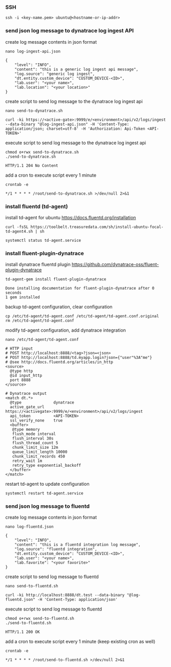 ### SSH
```
ssh -i <key-name.pem> ubuntu@<hostname-or-ip-addr>
```
### send json log message to dynatrace log ingest API
create log message contents in json format
```
nano log-ingest-api.json

{
    "level": "INFO",
    "content": "this is a generic log ingest api message",
    "log.source": "generic log ingest",
    "dt.entity.custom_device": "CUSTOM_DEVICE-<ID>",
    "lab.user": "<your name>",
    "lab.location": "<your location>"
}
```
create script to send log message to the dynatrace log ingest api
```
nano send-to-dynatrace.sh
```
```
curl -ki https://<active-gate>:9999/e/<environment>/api/v2/logs/ingest --data-binary "@log-ingest-api.json" -H 'Content-Type: application/json; charset=utf-8' -H 'Authorization: Api-Token <API-TOKEN>'
```
execute script to send log message to the dynatrace log ingest api
```
chmod o+rwx send-to-dynatrace.sh
./send-to-dynatrace.sh
```
```
HTTP/1.1 204 No Content
```
add a cron to execute script every 1 minute
```
crontab -e
```
```
*/1 * * * * /root/send-to-dynatrace.sh >/dev/null 2>&1
```
### install fluentd (td-agent)
install td-agent for ubuntu https://docs.fluentd.org/installation
```
curl -fsSL https://toolbelt.treasuredata.com/sh/install-ubuntu-focal-td-agent4.sh | sh
```
```
systemctl status td-agent.service
```
### install fluent-plugin-dynatrace
install dynatrace fluentd plugin https://github.com/dynatrace-oss/fluent-plugin-dynatrace
```
td-agent-gem install fluent-plugin-dynatrace
```
```
Done installing documentation for fluent-plugin-dynatrace after 0 seconds
1 gem installed
```
backup td-agent configuration, clear configuration
```
cp /etc/td-agent/td-agent.conf /etc/td-agent/td-agent.conf.original
rm /etc/td-agent/td-agent.conf
```
modify td-agent configuration, add dynatrace integration
```
nano /etc/td-agent/td-agent.conf
```
```
# HTTP input
# POST http://localhost:8888/<tag>?json=<json>
# POST http://localhost:8888/td.myapp.login?json={"user"%3A"me"}
# @see http://docs.fluentd.org/articles/in_http
<source>
  @type http
  @id input_http
  port 8888
</source>

# Dynatrace output
<match dt.*>
  @type              dynatrace
  active_gate_url    https://<activegate>:9999/e/<environment>/api/v2/logs/ingest
  api_token          <API-TOKEN>
  ssl_verify_none    true
  <buffer>
   @type memory
   flush_mode interval
   flush_interval 30s
   flush_thread_count 5
   chunk_limit_size 12m
   queue_limit_length 10000
   chunk_limit_records 450
   retry_wait 1m
   retry_type exponential_backoff
  </buffer>
</match>
```
restart td-agent to update configuration
```
systemctl restart td-agent.service
```
### send json log message to fluentd
create log message contents in json format
```
nano log-fluentd.json
```
```
{
    "level": "INFO",
    "content": "this is a fluentd integration log message",
    "log.source": "fluentd integration",
    "dt.entity.custom_device": "CUSTOM_DEVICE-<ID>",
    "lab.user": "<your name>",
    "lab.favorite": "<your favorite>"
}
```
create script to send log message to fluentd
```
nano send-to-fluentd.sh
```
```
curl -ki http://localhost:8888/dt.test --data-binary "@log-fluentd.json" -H 'Content-Type: application/json'
```
execute script to send log message to fluentd
```
chmod o+rwx send-to-fluentd.sh
./send-to-fluentd.sh
```
```
HTTP/1.1 200 OK
```
add a cron to execute script every 1 minute (keep existing cron as well)
```
crontab -e
```
```
*/1 * * * * /root/send-to-fluentd.sh >/dev/null 2>&1
```
